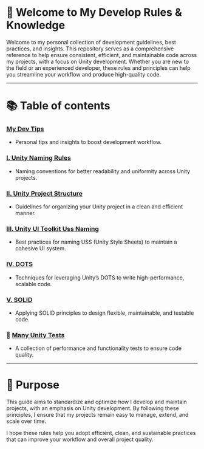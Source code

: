 # 📣 Welcome to **My Develop Rules & Knowledge**

Welcome to my personal collection of development guidelines, best practices, and insights. This repository serves as a comprehensive reference to help ensure consistent, efficient, and maintainable code across my projects, with a focus on Unity development. Whether you are new to the field or an experienced developer, these rules and principles can help you streamline your workflow and produce high-quality code.

-------------------------------

# 📚 Table of contents

### [My Dev Tips](TIPS.md)
 - Personal tips and insights to boost development workflow.

### [I. Unity Naming Rules](UNITY%20NAMING.md)
- Naming conventions for better readability and uniformity across Unity projects.

### [II. Unity Project Structure](UNITY%20PROJECT%20STRUCTURE.md)
- Guidelines for organizing your Unity project in a clean and efficient manner.

### [III. Unity UI Toolkit Uss Naming](UI%20TOOLKIT%20USS%20NAMING.md)
- Best practices for naming USS (Unity Style Sheets) to maintain a cohesive UI system.

### [IV. DOTS](./DOTS.md)
- Techniques for leveraging Unity’s DOTS to write high-performance, scalable code.

### [V. SOLID](./SOLID.md)
- Applying SOLID principles to design flexible, maintainable, and testable code.

### 🧪 [Many Unity Tests](./Many_Test_Unity/)
- A collection of performance and functionality tests to ensure code quality.

-------------------------------

# 🚀 Purpose

This guide aims to standardize and optimize how I develop and maintain projects, with an emphasis on Unity development. By following these principles, I ensure that my projects remain easy to manage, extend, and scale over time.

I hope these rules help you adopt efficient, clean, and sustainable practices that can improve your workflow and overall project quality.